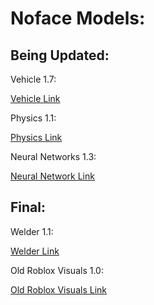 <html>
	<body>
		<h1><b>Noface Models: </b></h1>
		<p></p>
		<h2>Being Updated: </h2>
		<p></p>
		<p>Vehicle 1.7: <p> <a href="https://create.roblox.com/store/asset/130395624764362">Vehicle Link</a> <p></p>
		<p>Physics 1.1: </p> <a href="https://create.roblox.com/store/asset/101701591807529">Physics Link</a> <p></p>
		<p>Neural Networks 1.3: </p> <a href="https://create.roblox.com/store/asset/91289788312771">Neural Network Link</a> <p></p>
		<p></p>
		<h2>Final: </h2>
		<p></p>
		<p>Welder 1.1: </p> <a href="https://create.roblox.com/store/asset/94851004095541">Welder Link</a> <p></p>
		<p>Old Roblox Visuals 1.0: </p> <a href="https://create.roblox.com/store/asset/111870615799386">Old Roblox Visuals Link</a> <p></p>
	</body>
</html>

